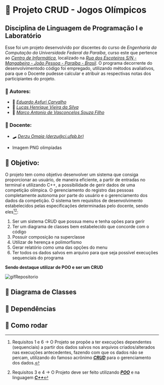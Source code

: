 # :medal_sports: Projeto CRUD - Jogos Olímpicos
## Disciplina de Linguagem de Programação I e Laboratório

Esse foi um projeto desenvolvido por discentes do curso de *Engenharia da Computação da Universidade Federal da Paraíba*, curso este que pertence ao *[Centro de Informática](http://ci.ufpb.br/)*, localizado na *[Rua dos Escoteiros S/N - Mangabeira - João Pessoa - Paraíba - Brasil](https://g.co/kgs/xobLzCE)*. O programa decorrente do desenvolvimentodo código foi empregado, utilizando métodos avaliativos, para que o Docente pudesse calcular e atribuir as respectivas notas dos participiantes do projeto. 

### :softball: Autores:

-  :martial_arts_uniform:  *[Eduardo Asfuri Carvalho](https://github.com/Asfuri)*
-  :ping_pong:  *[Lucas Henrique Vieira da Silva](https://github.com/hvslucas)*
-  :boxing_glove:  *[Marco Antonio de Vasconcelos Souza Filho](https://github.com/MarcoFilho1)*

###  :volleyball: Docente:

-  	:skateboard: *[Derzu Omaia (derzu@ci.ufpb.br)](https://github.com/derzu)*

- Imagem PNG olimpíadas

## :dart: Objetivo:

O projeto tem como objetivo desenvolver um sistema que consiga proporcionar ao usuário, de maneira eficiente, a partir de entradas no terminal e utilizando C++, a possibilidade de gerir dados de uma competição olímpica. O gerenciamento do registro das pessoas completamente autonoma por parte do usuário e o gerenciamento dos dados da competição. O sistema tem requisitos de desenvolvimento estabelecidos pelas especificações determinadas pelo docente, sendo eles[^1][^2]:

1. Ser um sistema CRUD que possua menu e tenha opões para gerir
2. Ter um diagrama de classes bem estabelecido que concorde com o código
3. Possuir composição na superclasse
4. Utilizar de herença e polimorfismo
5. Gerar relatório como uma das opções do menu
6. Ter todos os dados salvos em arquivo para que seja possível execuções sequenciais do programa

**Sendo destaque utilizar de POO e ser um CRUD**

[^1]: Requisitos 1 e 6 -> O Projeto se propõe a ter execuções dependentes (sequenciais) a partir dos dados salvos nos arquivos criados/alterados nas execuções antecedentes, fazendo com que os dados não se percam, utilizando do famoso acrônimo ***[CRUD](https://developer.mozilla.org/pt-BR/docs/Glossary/CRUD)*** para o gerenciamento dos dados.

[^2]: Requisitos 3 e 4 -> O Projeto deve ser feito utilizando ***[POO](https://www.techtarget.com/searchapparchitecture/definition/object-oriented-programming-OOP)*** e na linguagem ***[C++](https://www.w3schools.com/cpp/cpp_intro.asp)***

![gifRepositorio](https://github.com/user-attachments/assets/18712b30-aedb-4b4c-85d7-bcd5c2435313)

## :handball_person: Diagrama de Classes

## :person_fencing: Dependências

## :bicyclist: Como rodar
